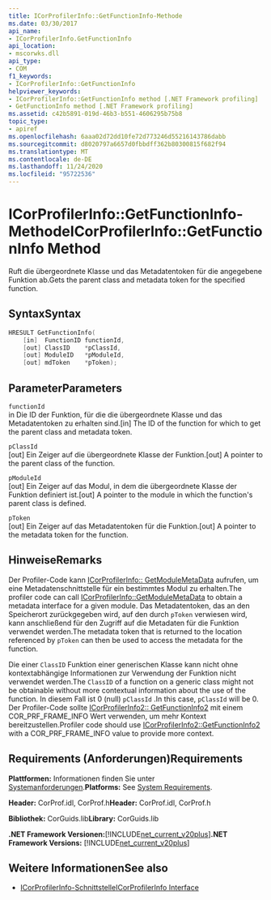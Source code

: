 ```yaml
---
title: ICorProfilerInfo::GetFunctionInfo-Methode
ms.date: 03/30/2017
api_name:
- ICorProfilerInfo.GetFunctionInfo
api_location:
- mscorwks.dll
api_type:
- COM
f1_keywords:
- ICorProfilerInfo::GetFunctionInfo
helpviewer_keywords:
- ICorProfilerInfo::GetFunctionInfo method [.NET Framework profiling]
- GetFunctionInfo method [.NET Framework profiling]
ms.assetid: c42b5891-019d-46b3-b551-4606295b75b8
topic_type:
- apiref
ms.openlocfilehash: 6aaa02d72dd10fe72d773246d55216143786dabb
ms.sourcegitcommit: d8020797a6657d0fbbdff362b80300815f682f94
ms.translationtype: MT
ms.contentlocale: de-DE
ms.lasthandoff: 11/24/2020
ms.locfileid: "95722536"
---
```

# <a name="icorprofilerinfogetfunctioninfo-method"></a><span data-ttu-id="fb77f-102">ICorProfilerInfo::GetFunctionInfo-Methode</span><span class="sxs-lookup"><span data-stu-id="fb77f-102">ICorProfilerInfo::GetFunctionInfo Method</span></span>

<span data-ttu-id="fb77f-103">Ruft die übergeordnete Klasse und das Metadatentoken für die angegebene Funktion ab.</span><span class="sxs-lookup"><span data-stu-id="fb77f-103">Gets the parent class and metadata token for the specified function.</span></span>  
  
## <a name="syntax"></a><span data-ttu-id="fb77f-104">Syntax</span><span class="sxs-lookup"><span data-stu-id="fb77f-104">Syntax</span></span>  
  
```cpp  
HRESULT GetFunctionInfo(  
    [in]  FunctionID functionId,  
    [out] ClassID    *pClassId,  
    [out] ModuleID   *pModuleId,  
    [out] mdToken    *pToken);  
```  
  
## <a name="parameters"></a><span data-ttu-id="fb77f-105">Parameter</span><span class="sxs-lookup"><span data-stu-id="fb77f-105">Parameters</span></span>  

 `functionId`  
 <span data-ttu-id="fb77f-106">in Die ID der Funktion, für die die übergeordnete Klasse und das Metadatentoken zu erhalten sind.</span><span class="sxs-lookup"><span data-stu-id="fb77f-106">[in] The ID of the function for which to get the parent class and metadata token.</span></span>  
  
 `pClassId`  
 <span data-ttu-id="fb77f-107">[out] Ein Zeiger auf die übergeordnete Klasse der Funktion.</span><span class="sxs-lookup"><span data-stu-id="fb77f-107">[out] A pointer to the parent class of the function.</span></span>  
  
 `pModuleId`  
 <span data-ttu-id="fb77f-108">[out] Ein Zeiger auf das Modul, in dem die übergeordnete Klasse der Funktion definiert ist.</span><span class="sxs-lookup"><span data-stu-id="fb77f-108">[out] A pointer to the module in which the function's parent class is defined.</span></span>  
  
 `pToken`  
 <span data-ttu-id="fb77f-109">[out] Ein Zeiger auf das Metadatentoken für die Funktion.</span><span class="sxs-lookup"><span data-stu-id="fb77f-109">[out] A pointer to the metadata token for the function.</span></span>  
  
## <a name="remarks"></a><span data-ttu-id="fb77f-110">Hinweise</span><span class="sxs-lookup"><span data-stu-id="fb77f-110">Remarks</span></span>  

 <span data-ttu-id="fb77f-111">Der Profiler-Code kann [ICorProfilerInfo:: GetModuleMetaData](icorprofilerinfo-getmodulemetadata-method.md) aufrufen, um eine Metadatenschnittstelle für ein bestimmtes Modul zu erhalten.</span><span class="sxs-lookup"><span data-stu-id="fb77f-111">The profiler code can call [ICorProfilerInfo::GetModuleMetaData](icorprofilerinfo-getmodulemetadata-method.md) to obtain a metadata interface for a given module.</span></span> <span data-ttu-id="fb77f-112">Das Metadatentoken, das an den Speicherort zurückgegeben wird, auf den durch `pToken` verwiesen wird, kann anschließend für den Zugriff auf die Metadaten für die Funktion verwendet werden.</span><span class="sxs-lookup"><span data-stu-id="fb77f-112">The metadata token that is returned to the location referenced by `pToken` can then be used to access the metadata for the function.</span></span>  
  
 <span data-ttu-id="fb77f-113">Die einer `ClassID` Funktion einer generischen Klasse kann nicht ohne kontextabhängige Informationen zur Verwendung der Funktion nicht verwendet werden.</span><span class="sxs-lookup"><span data-stu-id="fb77f-113">The `ClassID` of a function on a generic class might not be obtainable without more contextual information about the use of the function.</span></span> <span data-ttu-id="fb77f-114">In diesem Fall ist 0 (null) `pClassId` .</span><span class="sxs-lookup"><span data-stu-id="fb77f-114">In this case, `pClassId` will be 0.</span></span> <span data-ttu-id="fb77f-115">Der Profiler-Code sollte [ICorProfilerInfo2:: GetFunctionInfo2](icorprofilerinfo2-getfunctioninfo2-method.md) mit einem COR_PRF_FRAME_INFO Wert verwenden, um mehr Kontext bereitzustellen.</span><span class="sxs-lookup"><span data-stu-id="fb77f-115">Profiler code should use [ICorProfilerInfo2::GetFunctionInfo2](icorprofilerinfo2-getfunctioninfo2-method.md) with a COR_PRF_FRAME_INFO value to provide more context.</span></span>  
  
## <a name="requirements"></a><span data-ttu-id="fb77f-116">Requirements (Anforderungen)</span><span class="sxs-lookup"><span data-stu-id="fb77f-116">Requirements</span></span>  

 <span data-ttu-id="fb77f-117">**Plattformen:** Informationen finden Sie unter [Systemanforderungen](../../get-started/system-requirements.md).</span><span class="sxs-lookup"><span data-stu-id="fb77f-117">**Platforms:** See [System Requirements](../../get-started/system-requirements.md).</span></span>  
  
 <span data-ttu-id="fb77f-118">**Header:** CorProf.idl, CorProf.h</span><span class="sxs-lookup"><span data-stu-id="fb77f-118">**Header:** CorProf.idl, CorProf.h</span></span>  
  
 <span data-ttu-id="fb77f-119">**Bibliothek:** CorGuids.lib</span><span class="sxs-lookup"><span data-stu-id="fb77f-119">**Library:** CorGuids.lib</span></span>  
  
 <span data-ttu-id="fb77f-120">**.NET Framework Versionen:**[!INCLUDE[net_current_v20plus](../../../../includes/net-current-v20plus-md.md)]</span><span class="sxs-lookup"><span data-stu-id="fb77f-120">**.NET Framework Versions:** [!INCLUDE[net_current_v20plus](../../../../includes/net-current-v20plus-md.md)]</span></span>  
  
## <a name="see-also"></a><span data-ttu-id="fb77f-121">Weitere Informationen</span><span class="sxs-lookup"><span data-stu-id="fb77f-121">See also</span></span>

- [<span data-ttu-id="fb77f-122">ICorProfilerInfo-Schnittstelle</span><span class="sxs-lookup"><span data-stu-id="fb77f-122">ICorProfilerInfo Interface</span></span>](icorprofilerinfo-interface.md)
